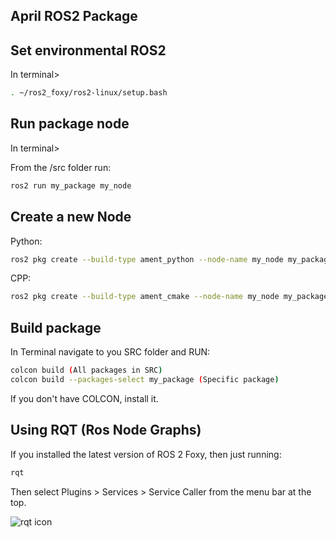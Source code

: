 ## April ROS2 Package

## Set environmental ROS2

In terminal>
```sh
. ~/ros2_foxy/ros2-linux/setup.bash
```
## Run package node

In terminal>

From the /src folder run:
```sh
ros2 run my_package my_node
```
## Create a new Node

Python:
```sh
ros2 pkg create --build-type ament_python --node-name my_node my_package
```
CPP:
```sh
ros2 pkg create --build-type ament_cmake --node-name my_node my_package
```
## Build package

In Terminal navigate to you SRC folder and RUN:
```sh
colcon build (All packages in SRC)
colcon build --packages-select my_package (Specific package)
```

If you don't have COLCON, install it.


## Using RQT (Ros Node Graphs)

If you installed the latest version of ROS 2 Foxy, then just running:
```sh
rqt
```
Then select Plugins > Services > Service Caller from the menu bar at the top.

![rqt icon][rqt]



[rqt]: https://docs.ros.org/en/dashing/_images/rqt.png